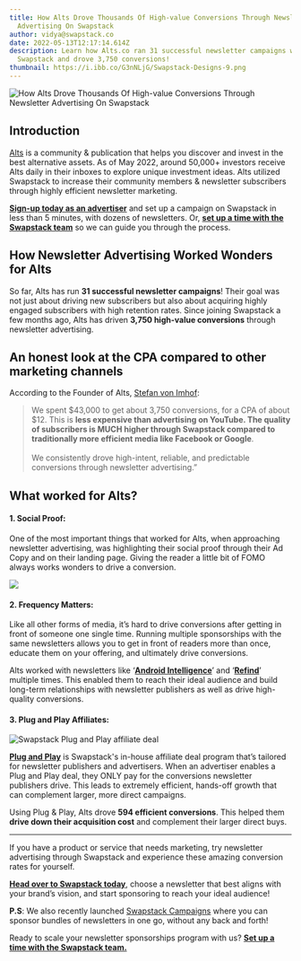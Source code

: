 ```yaml
---
title: How Alts Drove Thousands Of High-value Conversions Through Newsletter
  Advertising On Swapstack
author: vidya@swapstack.co
date: 2022-05-13T12:17:14.614Z
description: Learn how Alts.co ran 31 successful newsletter campaigns with
  Swapstack and drove 3,750 conversions!
thumbnail: https://i.ibb.co/G3nNLjG/Swapstack-Designs-9.png
---
```

![How Alts Drove Thousands Of High-value Conversions Through Newsletter Advertising On Swapstack](https://i.ibb.co/G3nNLjG/Swapstack-Designs-9.png "How Alts Drove Thousands Of High-value Conversions Through Newsletter Advertising On Swapstack")

## Introduction

[Alts](https://alts.co/) is a community & publication that helps you discover and invest in the best alternative assets. As of May 2022, around 50,000+ investors receive Alts daily in their inboxes to explore unique investment ideas. Alts utilized Swapstack to increase their community members & newsletter subscribers through highly efficient newsletter marketing.

**[Sign-up today as an advertiser](https://app.swapstack.co/login)** and set up a campaign on Swapstack in less than 5 minutes, with dozens of newsletters. Or, **[set up a time with the Swapstack team](https://calendly.com/swapstack/swapstack-initial-meeting/?utm_medium=article&utm_source=swapstackblog)** so we can guide you through the process.

## How Newsletter Advertising Worked Wonders for Alts

So far, Alts has run **31 successful newsletter campaigns**! Their goal was not just about driving new subscribers but also about acquiring highly engaged subscribers with high retention rates. Since joining Swapstack a few months ago, Alts has driven **3,750 high-value conversions** through newsletter advertising.

## An honest look at the CPA compared to other marketing channels

According to the Founder of Alts, [Stefan von Imhof](https://twitter.com/stefanvonimhof):

> We spent $43,000 to get about 3,750 conversions, for a CPA of about $12. This is **less expensive than advertising on YouTube. The quality of subscribers is MUCH higher through Swapstack compared to traditionally more efficient media like Facebook or Google**.\
> \
> We consistently drove high-intent, reliable, and predictable conversions through newsletter advertising.”

## What worked for Alts?

#### **1. Social Proof:**

One of the most important things that worked for Alts, when approaching newsletter advertising, was highlighting their social proof through their Ad Copy and on their landing page. Giving the reader a little bit of FOMO always works wonders to drive a conversion.

![](https://i.ibb.co/Wts6Wt7/Classic-Nerd.png)

#### **2. Frequency Matters:**

Like all other forms of media, it’s hard to drive conversions after getting in front of someone one single time. Running multiple sponsorships with the same newsletters allows you to get in front of readers more than once, educate them on your offering, and ultimately drive conversions.

Alts worked with newsletters like ‘**[Android Intelligence](https://www.androidintel.net/)**’ and ‘**[Refind](https://refind.com/)**’ multiple times. This enabled them to reach their ideal audience and build long-term relationships with newsletter publishers as well as drive high-quality conversions.

#### **3. Plug and Play Affiliates:**

![Swapstack Plug and Play affiliate deal](https://i.ibb.co/jHTjChX/screenshot-19.png "Swapstack Plug and Play affiliate deal")

**[Plug and Play](https://swapstack.co/plug-and-play/)** is Swapstack's in-house affiliate deal program that’s tailored for newsletter publishers and advertisers. When an advertiser enables a Plug and Play deal, they ONLY pay for the conversions newsletter publishers drive. This leads to extremely efficient, hands-off growth that can complement larger, more direct campaigns.

Using Plug & Play, Alts drove **594 efficient conversions**. This helped them **drive down their acquisition cost** and complement their larger direct buys.

- - -

If you have a product or service that needs marketing, try newsletter advertising through Swapstack and experience these amazing conversion rates for yourself.

**[Head over to Swapstack today](https://app.swapstack.co/login)**, choose a newsletter that best aligns with your brand’s vision, and start sponsoring to reach your ideal audience!

**P.S**: We also recently launched [Swapstack Campaigns](https://swapstack.co/sponsor-bundles-of-newsletters-in-one-go-with-swapstack-campaigns/) where you can sponsor bundles of newsletters in one go, without any back and forth! 

Ready to scale your newsletter sponsorships program with us? **[Set up a time with the Swapstack team.](https://calendly.com/swapstack/swapstack-initial-meeting/?utm_medium=article&utm_source=swapstackblog)**